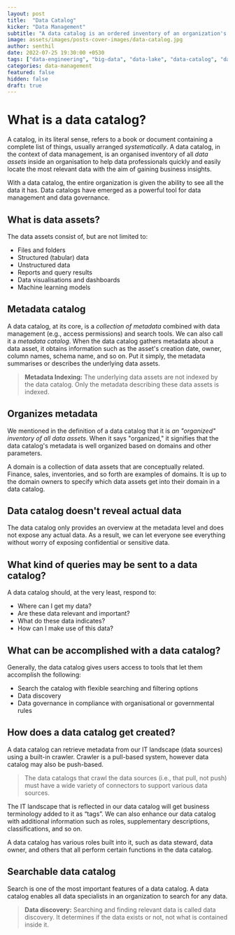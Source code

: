 ```yaml
---
layout: post
title:  "Data Catalog"
kicker: "Data Management"
subtitle: "A data catalog is an ordered inventory of an organization's data assets that makes it easy to find the most relevant data quickly."
image: assets/images/posts-cover-images/data-catalog.jpg
author: senthil
date: 2022-07-25 19:30:00 +0530
tags: ["data-engineering", "big-data", "data-lake", "data-catalog", "data-inventory"]
categories: data-management
featured: false
hidden: false
draft: true
---
```


# What is a data catalog?
A catalog, in its literal sense, refers to a book or document containing a complete list of things, usually arranged *systematically*. A data catalog, in the context of data management, is an organised inventory of all *data assets* inside an organisation to help data professionals quickly and easily locate the most relevant data with the aim of gaining business insights. 

With a data catalog, the entire organization is given the ability to see all the data it has. Data catalogs have emerged as a powerful tool for data management and data governance.

## What is data assets?

The data assets consist of, but are not limited to:

- Files and folders
- Structured (tabular) data
- Unstructured data
- Reports and query results
- Data visualisations and dashboards
- Machine learning models

## Metadata catalog
A data catalog, at its core, is a *collection of metadata* combined with data management (e.g., access permissions) and search tools. We can also call it a *metadata catalog*. When the data catalog gathers metadata about a data asset, it obtains information such as the asset's creation date, owner, column names, schema name, and so on. Put it simply, the metadata summarises or describes the underlying data assets.

> **Metadata Indexing:** The underlying data assets are not indexed by the data catalog. Only the metadata describing these data assets is indexed.

## Organizes metadata

We mentioned in the definition of a data catalog that it is *an "organized" inventory of all data assets*. When it says "organized," it signifies that the data catalog's metadata is well organized based on domains and other parameters.

A domain is a collection of data assets that are conceptually related. Finance, sales, inventories, and so forth are examples of domains. It is up to the domain owners to specify which data assets get into their domain in a data catalog.

## Data catalog doesn't reveal actual data

The data catalog only provides an overview at the metadata level and does not expose any actual data. As a result, we can let everyone see everything without worry of exposing confidential or sensitive data.

## What kind of queries may be sent to a data catalog?

A data catalog should, at the very least, respond to:
- Where can I get my data?
- Are these data relevant and important?
- What do these data indicates?
- How can I make use of this data?

## What can be accomplished with a data catalog?

Generally, the data catalog gives users access to tools that let them accomplish the following:
- Search the catalog with flexible searching and filtering options
- Data discovery
- Data governance in compliance with organisational or governmental rules

## How does a data catalog get created?

A data catalog can retrieve metadata from our IT landscape (data sources) using a built-in crawler. Crawler is a pull-based system, however data catalog may also be push-based. 

> The data catalogs that crawl the data sources (i.e., that pull, not push) must have a wide variety of connectors to support various data sources.

The IT landscape that is reflected in our data catalog will get business terminology added to it as “tags”. We can also enhance our data catalog with additional information such as roles, supplementary descriptions, classifications, and so on.

A data catalog has various roles built into it, such as data steward, data owner, and others that all perform certain functions in the data catalog.

## Searchable data catalog

Search is one of the most important features of a data catalog. A data catalog enables all data specialists in an organization to search for any data.

> **Data discovery:** Searching and finding relevant data is called data discovery. It determines if the data exists or not, not what is contained inside it.



